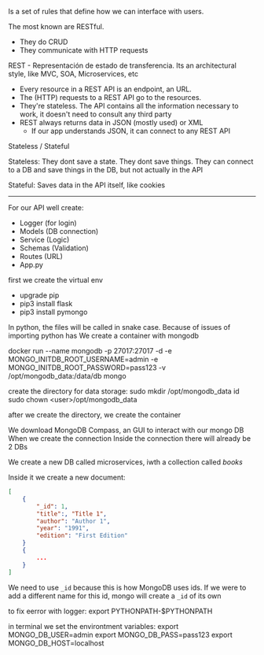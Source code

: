 Is a set of rules that define how we can interface with users.

The most known are RESTful.
- They do CRUD
- They communicate with HTTP requests

REST - Representación de estado de transferencia.
Its an architectural style, like MVC, SOA, Microservices, etc

- Every resource in a REST API is an endpoint, an URL.
- The (HTTP) requests to a REST API go to the resources. 
- They're stateless. The API contains all the information necessary to work, it doesn't need to consult any third party
- REST always returns data in JSON (mostly used) or XML
	- If our app understands JSON, it can connect to any REST API

Stateless / Stateful

Stateless: They dont save a state. They dont save things. They can connect to a DB and save things in the DB, but not actually in the API

Stateful: Saves data in the API itself, like cookies

___

For our API well create:
- Logger (for login)
- Models (DB connection)
- Service (Logic)
- Schemas (Validation)
- Routes (URL)
- App.py

first we create the virtual env

- upgrade pip
- pip3 install flask
- pip3 install pymongo

In python, the files will be called in snake case. Because of issues of importing python has
We create a container with mongodb


docker run --name mongodb -p 27017:27017 -d -e MONGO_INITDB_ROOT_USERNAME=admin -e MONGO_INITDB_ROOT_PASSWORD=pass123 -v /opt/mongodb_data:/data/db mongo


create the directory for data storage:
	sudo mkdir /opt/mongodb_data
	id
	sudo chown \<user>/opt/mongodb_data

after we create the directory, we create the container

We download MongoDB Compass, an GUI to interact with our mongo DB
When we create the connection
Inside the connection there will already be 2 DBs

We create  a new DB called microservices, iwth a collection called *books*

Inside it we create a new document:
```json
[
	{
		"_id": 1,
		"title":, "Title 1",
		"author": "Author 1",
		"year": "1991",
		"edition": "First Edition"
	}
	{
		...
	}
]
```

We need to use `_id` because this is how MongoDB uses ids. If we were to add a different name for this id, mongo will create a `_id` of its own

to fix eerror with logger: export PYTHONPATH-$PYTHONPATH

in terminal we set the environtment variables:
export MONGO_DB_USER=admin
export MONGO_DB_PASS=pass123
export MONGO_DB_HOST=localhost
